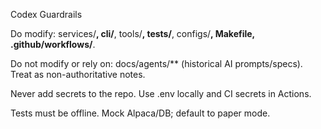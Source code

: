 Codex Guardrails

Do modify: services/**, cli/**, tools/**, tests/**, configs/**, Makefile, .github/workflows/**.

Do not modify or rely on: docs/agents/** (historical AI prompts/specs). Treat as non-authoritative notes.

Never add secrets to the repo. Use .env locally and CI secrets in Actions.

Tests must be offline. Mock Alpaca/DB; default to paper mode.
